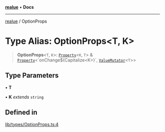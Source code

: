 [**realue**](../README.md) • **Docs**

***

[realue](../README.md) / OptionProps

# Type Alias: OptionProps\<T, K\>

> **OptionProps**\<`T`, `K`\>: [`Property`](Property.md)\<`K`, `T`\> & [`Property`](Property.md)\<\`onChange$\{Capitalize\<K\>\}\`, [`ValueMutator`](ValueMutator.md)\<`T`\>\>

## Type Parameters

• **T**

• **K** *extends* `string`

## Defined in

[lib/types/OptionProps.ts:4](https://github.com/nevoland/realue/blob/0e2c9c1c8fa8490674c8cc5404b4ee41b440a4dd/lib/types/OptionProps.ts#L4)

